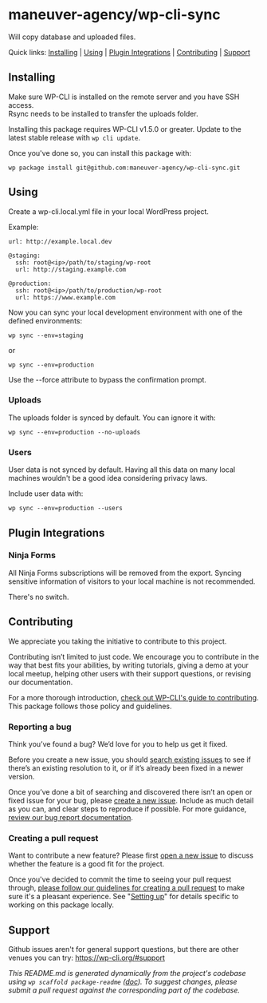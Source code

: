 maneuver-agency/wp-cli-sync
===========================

Will copy database and uploaded files.

Quick links: [Installing](#installing) | [Using](#using) | [Plugin Integrations](#plugin-integrations) | [Contributing](#contributing) | [Support](#support)

## Installing

Make sure WP-CLI is installed on the remote server and you have SSH access.  
Rsync needs to be installed to transfer the uploads folder.

Installing this package requires WP-CLI v1.5.0 or greater. Update to the latest stable release with `wp cli update`.

Once you've done so, you can install this package with:

    wp package install git@github.com:maneuver-agency/wp-cli-sync.git

## Using

Create a wp-cli.local.yml file in your local WordPress project.

Example:

    url: http://example.local.dev

    @staging:
      ssh: root@<ip>/path/to/staging/wp-root
      url: http://staging.example.com

    @production:
      ssh: root@<ip>/path/to/production/wp-root
      url: https://www.example.com

Now you can sync your local development environment with one of the defined environments:

    wp sync --env=staging

or

    wp sync --env=production

Use the --force attribute to bypass the confirmation prompt.

### Uploads

The uploads folder is synced by default. You can ignore it with:

    wp sync --env=production --no-uploads

### Users

User data is not synced by default. Having all this data on many local machines wouldn't be a good idea considering privacy laws.

Include user data with:

    wp sync --env=production --users

## Plugin Integrations

### Ninja Forms

All Ninja Forms subscriptions will be removed from the export. Syncing sensitive information of visitors to your local machine is not recommended.

There's no switch.

## Contributing

We appreciate you taking the initiative to contribute to this project.

Contributing isn’t limited to just code. We encourage you to contribute in the way that best fits your abilities, by writing tutorials, giving a demo at your local meetup, helping other users with their support questions, or revising our documentation.

For a more thorough introduction, [check out WP-CLI's guide to contributing](https://make.wordpress.org/cli/handbook/contributing/). This package follows those policy and guidelines.

### Reporting a bug

Think you’ve found a bug? We’d love for you to help us get it fixed.

Before you create a new issue, you should [search existing issues](https://github.com/maneuver-agency/sync/issues?q=label%3Abug%20) to see if there’s an existing resolution to it, or if it’s already been fixed in a newer version.

Once you’ve done a bit of searching and discovered there isn’t an open or fixed issue for your bug, please [create a new issue](https://github.com/maneuver-agency/sync/issues/new). Include as much detail as you can, and clear steps to reproduce if possible. For more guidance, [review our bug report documentation](https://make.wordpress.org/cli/handbook/bug-reports/).

### Creating a pull request

Want to contribute a new feature? Please first [open a new issue](https://github.com/maneuver-agency/sync/issues/new) to discuss whether the feature is a good fit for the project.

Once you've decided to commit the time to seeing your pull request through, [please follow our guidelines for creating a pull request](https://make.wordpress.org/cli/handbook/pull-requests/) to make sure it's a pleasant experience. See "[Setting up](https://make.wordpress.org/cli/handbook/pull-requests/#setting-up)" for details specific to working on this package locally.

## Support

Github issues aren't for general support questions, but there are other venues you can try: https://wp-cli.org/#support


*This README.md is generated dynamically from the project's codebase using `wp scaffold package-readme` ([doc](https://github.com/wp-cli/scaffold-package-command#wp-scaffold-package-readme)). To suggest changes, please submit a pull request against the corresponding part of the codebase.*
